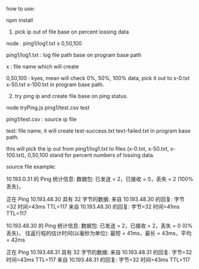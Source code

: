 how to use:

npm install

1.  pick ip out of file base on percent lossing data 

node . ping1/log1.txt x 0,50,100

ping1/log1.txt : log file path base on program base path

x :  file name which will create 

0,50,100 : kyes, mean will check 0%, 50%, 100% data, pick it out to x-0.txt  x-50.txt x-100.txt  in program base path.

2. try ping ip and create file base on ping status.

node tryPing.js ping1/test.csv test

ping1/test.csv : source ip file

test: file name, it will create test-success.txt  text-failed.txt in program base path.




this will pick the ip out from ping1/log1.txt to files (x-0.txt, x-50.txt, x-100.txt), 0,50,100 stand for percent numbers of lossing data.


source file example:

10.193.0.31 的 Ping 统计信息:
    数据包: 已发送 = 2，已接收 = 0，丢失 = 2 (100% 丢失)，

正在 Ping 10.193.48.30 具有 32 字节的数据:
来自 10.193.48.30 的回复: 字节=32 时间=43ms TTL=117
来自 10.193.48.30 的回复: 字节=32 时间=41ms TTL=117

10.193.48.30 的 Ping 统计信息:
    数据包: 已发送 = 2，已接收 = 2，丢失 = 0 (0% 丢失)，
往返行程的估计时间(以毫秒为单位):
    最短 = 41ms，最长 = 43ms，平均 = 42ms

正在 Ping 10.193.48.31 具有 32 字节的数据:
来自 10.193.48.31 的回复: 字节=32 时间=43ms TTL=117
来自 10.193.48.31 的回复: 字节=32 时间=43ms TTL=117
